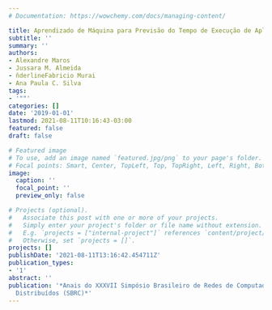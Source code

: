 ```yaml
---
# Documentation: https://wowchemy.com/docs/managing-content/

title: Aprendizado de Máquina para Previsão do Tempo de Execução de Aplicações Spark
subtitle: ''
summary: ''
authors:
- Alexandre Maros
- Jussara M. Almeida
- n̆derlineFabricio Murai
- Ana Paula C. Silva
tags:
- '""'
categories: []
date: '2019-01-01'
lastmod: 2021-08-11T10:16:43-03:00
featured: false
draft: false

# Featured image
# To use, add an image named `featured.jpg/png` to your page's folder.
# Focal points: Smart, Center, TopLeft, Top, TopRight, Left, Right, BottomLeft, Bottom, BottomRight.
image:
  caption: ''
  focal_point: ''
  preview_only: false

# Projects (optional).
#   Associate this post with one or more of your projects.
#   Simply enter your project's folder or file name without extension.
#   E.g. `projects = ["internal-project"]` references `content/project/deep-learning/index.md`.
#   Otherwise, set `projects = []`.
projects: []
publishDate: '2021-08-11T13:16:42.454711Z'
publication_types:
- '1'
abstract: ''
publication: '*Anais do XXXVII Simpósio Brasileiro de Redes de Computadores e Sistemas
  Distribuídos (SBRC)*'
---
```

